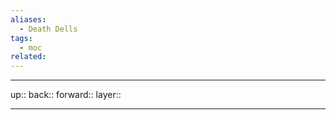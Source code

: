 ```yaml
---
aliases:
  - Death Dells
tags:
  - moc
related:
---
```


***

up:: 
back:: 
forward:: 
layer:: 

***
